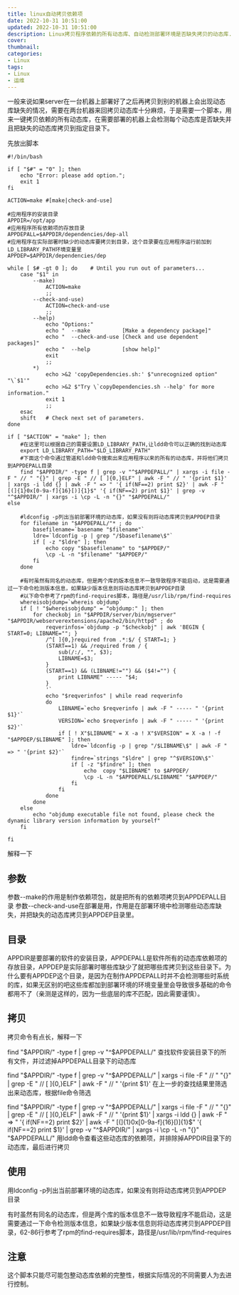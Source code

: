 ```yaml
---
title: linux自动拷贝依赖项
date: 2022-10-31 10:51:00
updated: 2022-10-31 10:51:00
description: Linux拷贝程序依赖的所有动态库、自动检测部署环境是否缺失拷贝的动态库.方便服务部署
cover: 
thumbnail: 
categories:
- Linux
tags:
- Linux
- 运维
---
```


​    一般来说如果server在一台机器上部署好了之后再拷贝到别的机器上会出现动态库缺失的情况，需要在两台机器来回拷贝动态库十分麻烦，于是需要一个脚本，用来一键拷贝依赖的所有动态库，在需要部署的机器上会检测每个动态库是否缺失并且把缺失的动态库拷贝到指定目录下。
<!-- more -->

先放出脚本

```shell
#!/bin/bash

if [ "$#" = "0" ]; then
    echo "Error: please add option.";
    exit 1
fi

ACTION=make #[make|check-and-use]

#应用程序的安装目录
APPDIR=/opt/app
#应用程序所有依赖项的存放目录
APPDEPALL=$APPDIR/dependencies/dep-all
#应用程序在实际部署时缺少的动态库要拷贝到目录，这个目录要在应用程序运行前加到LD_LIBRARY_PATH环境变量里
APPDEP=$APPDIR/dependencies/dep

while [ $# -gt 0 ]; do    # Until you run out of parameters...
    case "$1" in
        --make)
            ACTION=make
            ;;
        --check-and-use)
            ACTION=check-and-use
            ;;
        --help)
            echo "Options:"
            echo "  --make          [Make a dependency package]"
            echo "  --check-and-use [Check and use dependent packages]"
            echo "  --help          [show help]"
            exit
            ;;
        *)
            echo >&2 'copyDependencies.sh:' $"unrecognized option" "\`$1'"
            echo >&2 $"Try \`copyDependencies.sh --help' for more information."
            exit 1
            ;;
    esac
    shift   # Check next set of parameters.
done

if [ "$ACTION" = "make" ]; then
    #在这里可以根据自己的需要设置LD_LIBRARY_PATH,让ldd命令可以正确的找到动态库
    export LD_LIBRARY_PATH="$LD_LIBRARY_PATH"
    #下面这个命令通过管道和ldd命令搜索出来应用程序以来的所有的动态库，并将他们拷贝到APPDEPALL目录
    find "$APPDIR/" -type f | grep -v "^$APPDEPALL/" | xargs -i file -F " // " "{}" | grep -E " // [ ]{0,}ELF" | awk -F " // " '{print $1}' | xargs -i ldd {} | awk -F " => " '{ if(NF==2) print $2}' | awk -F " [(]{1}0x[0-9a-f]{16}[)]{1}$" '{ if(NF==2) print $1}' | grep -v "^$APPDIR/" | xargs -i \cp -L -n "{}" "$APPDEPALL/"
else

    #ldconfig -p列出当前部署环境的动态库，如果没有则将动态库拷贝到APPDEP目录
    for filename in "$APPDEPALL/"* ; do
        basefilename=`basename "$filename"`
        ldre=`ldconfig -p | grep "/$basefilename\$"`
        if [ -z "$ldre" ]; then
            echo copy "$basefilename" to "$APPDEP/"
            \cp -L -n "$filename" "$APPDEP/"
        fi
    done

    #有时虽然有同名的动态库，但是两个库的版本信息不一致导致程序不能启动，这是需要通过一下命令检测版本信息，如果缺少版本信息则将动态库拷贝到APPDEP目录
    #以下命令参考了rpm的find-requires脚本，路径是/usr/lib/rpm/find-requires
    whereisobjdump=`whereis objdump`
    if [ ! "$whereisobjdump" = "objdump:" ]; then
        for checkobj in "$APPDIR/server/bin/mgserver" "$APPDIR/webserverextensions/apache2/bin/httpd" ; do
            reqverinfos=`objdump -p "$checkobj" | awk 'BEGIN { START=0; LIBNAME=""; }
            /^[ ]{0,}required from .*:$/ { START=1; }
            (START==1) && /required from / {
                sub(/:/, "", $3);
                LIBNAME=$3;
            }
            (START==1) && (LIBNAME!="") && ($4!="") {
                print LIBNAME" ----- "$4;
            }
            '`
            echo "$reqverinfos" | while read reqverinfo
            do
                LIBNAME=`echo $reqverinfo | awk -F " ----- " '{print $1}'`
                VERSION=`echo $reqverinfo | awk -F " ----- " '{print $2}'`
                if [ ! X"$LIBNAME" = X -a ! X"$VERSION" = X -a ! -f "$APPDEP/$LIBNAME" ]; then
                    ldre=`ldconfig -p | grep "/$LIBNAME\$" | awk -F " => " '{print $2}'`
                    findre=`strings "$ldre" | grep "^$VERSION\$"`
                    if [ -z "$findre" ]; then
                        echo  copy "$LIBNAME" to $APPDEP/
                        \cp -L -n "$APPDEPALL/$LIBNAME" "$APPDEP/"
                    fi
                fi
            done
        done
    else
        echo "objdump executable file not found, please check the dynamic library version information by yourself"
    fi

fi

```

解释一下

## **参数**

参数--make的作用是制作依赖项包，就是把所有的依赖项拷贝到APPDEPALL目录
参数--check-and-use在部署是用，作用是在部署环境中检测哪些动态库缺失，并把缺失的动态库拷贝到APPDEP目录里。

## **目录**

APPDIR是要部署的软件的安装目录，APPDEPALL是软件所有的动态库依赖项的存放目录，APPDEP是实际部署时哪些库缺少了就把哪些库拷贝到这些目录下。为什么要有APPDEP这个目录，是因为在制作APPDEPALL时并不会检测哪些时系统的库，如果无区别的吧这些库都加到部署环境的环境变量里会导致很多基础的命令都用不了（亲测是这样的，因为一些底层的库不匹配，因此需要谨慎）。

## **拷贝**

拷贝命令有点长，解释一下

find "$APPDIR/" -type f | grep -v "^$APPDEPALL/"
查找软件安装目录下的所有文件，并过滤掉APPDEPALL目录下的动态库

find "$APPDIR/" -type f | grep -v "^$APPDEPALL/" | xargs -i file -F " // " "{}" | grep -E " // [ ]{0,}ELF" | awk -F " // " '{print $1}'
在上一步的查找结果里筛选出来动态库，根据file命令筛选

find "$APPDIR/" -type f | grep -v "^$APPDEPALL/" | xargs -i file -F " // " "{}" | grep -E " // [ ]{0,}ELF" | awk -F " // " '{print $1}' | xargs -i ldd {} | awk -F " => " '{ if(NF==2) print $2}' | awk -F " [(]{1}0x[0-9a-f]{16}[)]{1}$" '{ if(NF==2) print $1}' | grep -v "^$APPDIR/" | xargs -i \cp -L -n "{}" "$APPDEPALL/"
用ldd命令查看这些动态库的依赖项，并排除掉APPDIR目录下的动态库，最后进行拷贝

## **使用**

用ldconfig -p列出当前部署环境的动态库，如果没有则将动态库拷贝到APPDEP目录

有时虽然有同名的动态库，但是两个库的版本信息不一致导致程序不能启动，这是需要通过一下命令检测版本信息，如果缺少版本信息则将动态库拷贝到APPDEP目录，62-86行参考了rpm的find-requires脚本，路径是/usr/lib/rpm/find-requires

## **注意**

这个脚本只能尽可能包整动态库依赖的完整性，根据实际情况的不同需要人为去进行控制。
